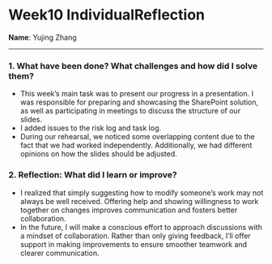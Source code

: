 # Week10 IndividualReflection 
**Name**:  Yujing Zhang


---

### 1. What have been done? What challenges and how did I solve them?
- This week’s main task was to present our progress in a presentation. I was responsible for preparing and showcasing the SharePoint solution, as well as participating in meetings to discuss the structure of our slides.
- I added issues to the risk log and task log.
- During our rehearsal, we noticed some overlapping content due to the fact that we had worked independently. Additionally, we had different opinions on how the slides should be adjusted.

### 2. Reflection: What did I learn or improve?
- I realized that simply suggesting how to modify someone’s work may not always be well received. Offering help and showing willingness to work together on changes improves communication and fosters better collaboration.
- In the future, I will make a conscious effort to approach discussions with a mindset of collaboration. Rather than only giving feedback, I’ll offer support in making improvements to ensure smoother teamwork and clearer communication.